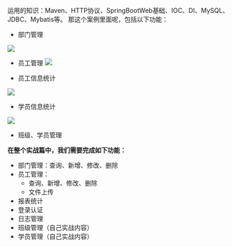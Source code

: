 运用的知识：Maven、HTTP协议、SpringBootWeb基础、IOC、DI、MySQL、JDBC、Mybatis等。
那这个案例里面呢，包括以下功能：
- 部门管理

![](https://heuqqdmbyk.feishu.cn/space/api/box/stream/download/asynccode/?code=NGQ0M2IxOTVlYWFhMGQ3YmM0NDlmZDMwNjBkODMwZDRfQng4Z0hQNGlvSThhaEx2VXZoN2RjOHJSWENpRXlGOWJfVG9rZW46SHdOUmJ0TGFSb2drSHZ4TGppZWNnYWFhbkFmXzE3NTA4NDQ2NTQ6MTc1MDg0ODI1NF9WNA)

- 员工管理
![](https://heuqqdmbyk.feishu.cn/space/api/box/stream/download/asynccode/?code=YjgyNmMzZmM3ZDg2NTQwYzdmMmZhODBjZDQyMmVmMzVfQk9pbEpNb3JGcVdtMjd2N3pCYTJ3Y01Ha0xoMVhVQlFfVG9rZW46UHRtOGJYVDMwbzNOSnV4bmk0a2NHRWpabkVmXzE3NTA4NDQ2NTQ6MTc1MDg0ODI1NF9WNA)

- 员工信息统计

![](https://heuqqdmbyk.feishu.cn/space/api/box/stream/download/asynccode/?code=N2MwZjY4MzUwZjk3ZjY0OTIyNTRhZTJkYWNmNTE4MWRfRlN5UFROdzZsRnJkN29hY3lBcDlOUEtMcllEUUt3b2hfVG9rZW46U3RmOWJLRkdob1pOTmF4N0pXNmNwaFJYbmZkXzE3NTA4NDQ2NTQ6MTc1MDg0ODI1NF9WNA)

- 学员信息统计

![](https://heuqqdmbyk.feishu.cn/space/api/box/stream/download/asynccode/?code=OGM3ODcwODQ3YmQ0N2RmNTU0ZWY3N2Y1YjYxN2YwOTZfVFZON0tGMEFVdlVqZjB0OXgzdUtGbnNubmR3enhDclBfVG9rZW46RkZnZGJUdUVjb3VEQWt4MmtUUmNUejk2bjljXzE3NTA4NDQ2NTQ6MTc1MDg0ODI1NF9WNA)

- 班级、学员管理

**在整个实战篇中，我们需要完成如下功能：**

- 部门管理：查询、新增、修改、删除
- 员工管理：
    - 查询、新增、修改、删除
    - 文件上传
- 报表统计
- 登录认证
- 日志管理
- 班级管理（自己实战内容）
- 学员管理（自己实战内容）